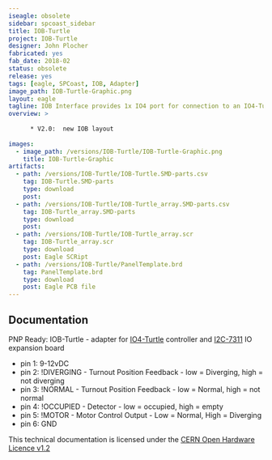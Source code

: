 ```yaml
---
iseagle: obsolete
sidebar: spcoast_sidebar
title: IOB-Turtle
project: IOB-Turtle
designer: John Plocher
fabricated: yes
fab_date: 2018-02
status: obsolete
release: yes
tags: [eagle, SPCoast, IOB, Adapter]
image_path: IOB-Turtle-Graphic.png
layout: eagle
tagline: IOB Interface provides 1x IO4 port for connection to an IO4-Turtle
overview: >
    
      * V2.0:  new IOB layout
    
images:
  - image_path: /versions/IOB-Turtle/IOB-Turtle-Graphic.png
    title: IOB-Turtle-Graphic
artifacts:
  - path: /versions/IOB-Turtle/IOB-Turtle.SMD-parts.csv
    tag: IOB-Turtle.SMD-parts
    type: download
    post: 
  - path: /versions/IOB-Turtle/IOB-Turtle_array.SMD-parts.csv
    tag: IOB-Turtle_array.SMD-parts
    type: download
    post: 
  - path: /versions/IOB-Turtle/IOB-Turtle_array.scr
    tag: IOB-Turtle_array.scr
    type: download
    post: Eagle SCRipt
  - path: /versions/IOB-Turtle/PanelTemplate.brd
    tag: PanelTemplate.brd
    type: download
    post: Eagle PCB file
---
```


## Documentation

PNP Ready: IOB-Turtle - adapter for [IO4-Turtle](/pages/IO4-Turtle) controller and [I2C-7311](/pages/I2C-7311) IO expansion board

  * pin 1: 9-12vDC
  * pin 2: !DIVERGING - Turnout Position Feedback - low = Diverging, high = not diverging
  * pin 3: !NORMAL    - Turnout Position Feedback - low = Normal, high = not normal
  * pin 4: !OCCUPIED  - Detector - low = occupied, high = empty
  * pin 5: !MOTOR     - Motor Control Output - Low = Normal, High = Diverging
  * pin 6: GND



This technical documentation is licensed under the [CERN Open Hardware Licence v1.2](http://www.ohwr.org/attachments/2388/cern_ohl_v_1_2.txt)

